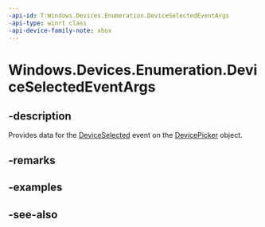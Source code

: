 ```yaml
---
-api-id: T:Windows.Devices.Enumeration.DeviceSelectedEventArgs
-api-type: winrt class
-api-device-family-note: xbox
---
```


<!-- Class syntax.
public class DeviceSelectedEventArgs : Windows.Devices.Enumeration.IDeviceSelectedEventArgs
-->

# Windows.Devices.Enumeration.DeviceSelectedEventArgs

## -description
Provides data for the [DeviceSelected](devicepicker_deviceselected.md) event on the [DevicePicker](devicepicker.md) object.

## -remarks
<!--TODO: Document how the developer can obtain this class object, and add or update retriever elements as necessary.-->

## -examples

## -see-also
